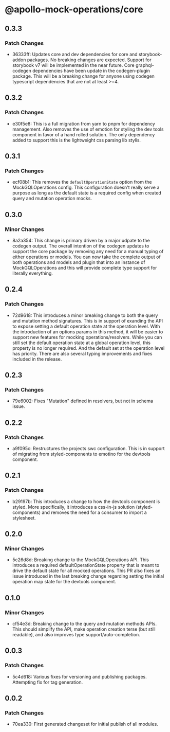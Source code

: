 # @apollo-mock-operations/core

## 0.3.3

### Patch Changes

- 36333ff: Updates core and dev dependencies for core and storybook-addon packages. No breaking
  changes are expected. Support for storybook v7 will be implemented in the near future. Core
  graphql-codegen dependencies have been update in the codegen-plugin package. This will be a
  breaking change for anyone using codegen typescript dependencies that are not at least >=4.

## 0.3.2

### Patch Changes

- e30f5e8: This is a full migration from yarn to pnpm for dependency management. Also removes the
  use of emotion for styling the dev tools component in favor of a hand rolled solution. The only
  dependency added to support this is the lightweight css parsing lib stylis.

## 0.3.1

### Patch Changes

- ecf08b1: This removes the `defaultOperationState` option from the MockGQLOperations config. This
  configuration doesn't really serve a purpose as long as the default state is a required config
  when created query and mutation operation mocks.

## 0.3.0

### Minor Changes

- 8a2a354: This change is primary driven by a major udpate to the codegen output. The overall
  intention of the codegen updates to support the core package by removing any need for a manual
  typing of either operations or models. You can now take the complete output of both operations and
  models and plugin that into an instance of MockGQLOperations and this will provide complete type
  support for literally everything.

## 0.2.4

### Patch Changes

- 72d9618: This introduces a minor breaking change to both the query and mutation method signatures.
  This is in support of exanding the API to expose setting a default operation state at the
  operation level. With the introduction of an options params in this method, it will be easier to
  support new features for mocking operations/resolvers. While you can still set the default
  operation state at a global operation level, this property is no longer required. And the default
  set at the operation level has priority. There are also several typing improvements and fixes
  included in the release.

## 0.2.3

### Patch Changes

- 79e6002: Fixes "Mutation" defined in resolvers, but not in schema issue.

## 0.2.2

### Patch Changes

- a9f095c: Restructures the projects swc configuration. This is in support of migrating from
  styled-components to emotino for the devtools component.

## 0.2.1

### Patch Changes

- b29197b: This introduces a change to how the devtools component is styled. More specifically, it
  introduces a css-in-js solution (styled-components) and removes the need for a consumer to import
  a stylesheet.

## 0.2.0

### Minor Changes

- 5c26d8d: Breaking change to the MockGQLOperations API. This introduces a required
  defaultOperationState property that is meant to drive the default state for all mocked operations.
  This PR also fixes an issue introduced in the last breaking change regarding setting the initial
  operation map state for the devtools component.

## 0.1.0

### Minor Changes

- cf54e3d: Breaking change to the query and mutation methods APIs. This should simplify the API,
  make operation creation terse (but still readable), and also improves type
  support/auto-completion.

## 0.0.3

### Patch Changes

- 5c4d618: Various fixes for versioning and publishing packages. Attempting fix for tag generation.

## 0.0.2

### Patch Changes

- 70ea330: First generated changeset for initial publish of all modules.
